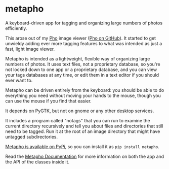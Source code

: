 metapho
=======

A keyboard-driven app for tagging and organizing large numbers of photos efficiently.

This arose out of my [Pho](http://shallowsky.com/software/pho/)
image viewer ([Pho on GitHub](https://github.com/akkana/pho)).
It started to get unwieldy adding ever more tagging features to what
was intended as just a fast, light image viewer.

Metapho is intended as a lightweight, flexible way of organizing
large numbers of photos. It uses text files, not a proprietary database,
so you're not locked down to one app or a proprietary database,
and you can view your tags databases at any time, or edit them in a
text editor if you should ever want to.

Metapho can be driven entirely from the keyboard: you should be able
to do everything you need without moving your hands to the mouse,
though you can use the mouse if you find that easier.

It depends on PyGTK, but not on gnome or any other desktop services.

It includes a program called "notags" that you can run to examine
the current directory recursively and tell you about files and
directories that still need to be tagged. Run it at the root of
an image directory that might have untagged subdirectories.

[Metapho is available on PyPi](https://pypi.python.org/pypi/metapho/),
so you can install it as `pip install metapho`.

Read the [Metapho Documentation](https://metapho.readthedocs.io/en/latest/)
for more information on both the app and the API of the classes
inside it.
